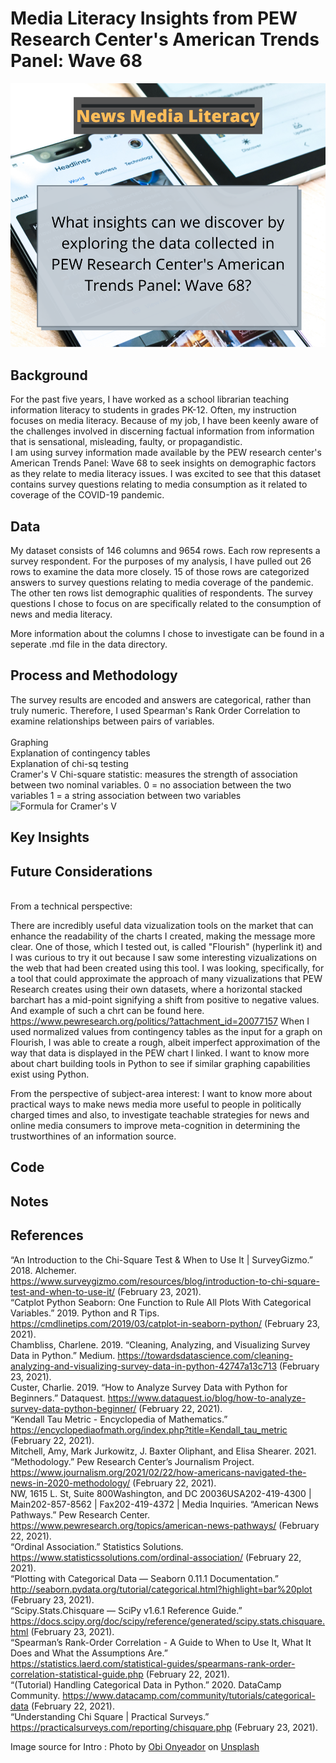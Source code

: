 # Media Literacy Insights from PEW Research Center's American Trends Panel: Wave 68 

![Intro image with a cellphone opened to headlines and the guiding question for this dataset exploration](./images/News%20Media%20Literacy.png)

## Background
For the past five years, I have worked as a school librarian teaching information literacy to students in grades PK-12. Often, my instruction focuses on media literacy. Because of my job, I have been keenly aware of the challenges involved in discerning factual information from information that is sensational, misleading, faulty, or propagandistic. 
<br>
I am using survey information made available by the PEW research center's American Trends Panel: Wave 68 to seek insights on demographic factors as they relate to media literacy issues. I was excited to see that this dataset contains survey questions relating to media consumption as it related to coverage of the COVID-19 pandemic. 

## Data
My dataset consists of 146 columns and 9654 rows. Each row represents a survey respondent. For the purposes of my analysis, I have pulled out 26 rows to examine the data more closely. 15 of those rows are categorized answers to survey questions relating to media coverage of the pandemic. The other ten rows list demographic qualities of respondents. The survey questions I chose to focus on are specifically related to the consumption of news and media literacy. 

More information about the columns I chose to investigate can be found in a seperate .md file in the data directory. 

## Process and Methodology
The survey results are encoded and answers are categorical, rather than truly numeric. Therefore, I used Spearman's Rank Order Correlation to examine relationships between pairs of variables. 
<br><br>
Graphing<br>
Explanation of contingency tables<br>
Explanation of chi-sq testing<br>
Cramer's V Chi-square statistic: measures the strength of association between two nominal variables. 
0 = no association between the two variables 
1 = a string association between two variables<br>
![Formula for Cramer's V](https://www.empirical-methods.hslu.ch/files/2017/02/calculating-the-cramers-v-coefficient-chi-square-contingency.png)<br>

## Key Insights

## Future Considerations
<br>
From a technical perspective: 

There are incredibly useful data vizualization tools on the market that can enhance the readability of the charts I created, making the message more clear. One of those, which I tested out, is called "Flourish" (hyperlink it) and I was curious to try it out because I saw some interesting vizualizations on the web that had been created using this tool. I was looking, specifically, for a tool that could approximate the approach of many vizualizations that PEW Research creates using their own datasets, where a horizontal stacked barchart has a mid-point signifying a shift from positive to negative values. And example of such a chrt can be found here. https://www.pewresearch.org/politics/?attachment_id=20077157 When I used normalized values from contingency tables as the input for a graph on Flourish, I was able to create a rough, albeit imperfect approximation of the way that data is displayed in the PEW chart I linked. I want to know more about chart building tools in Python to see if similar graphing capabilities exist using Python. 

From the perspective of subject-area interest:
I want to know more about practical ways to make news media more useful to people in politically charged times and also, to investigate teachable strategies for news and online media consumers to improve meta-cognition in determining the trustworthines of an information source. 

## Code

## Notes

## References
“An Introduction to the Chi-Square Test & When to Use It | SurveyGizmo.” 2018. Alchemer. https://www.surveygizmo.com/resources/blog/introduction-to-chi-square-test-and-when-to-use-it/ (February 23, 2021).<br>
“Catplot Python Seaborn: One Function to Rule All Plots With Categorical Variables.” 2019. Python and R Tips. https://cmdlinetips.com/2019/03/catplot-in-seaborn-python/ (February 23, 2021).<br>
Chambliss, Charlene. 2019. “Cleaning, Analyzing, and Visualizing Survey Data in Python.” Medium. https://towardsdatascience.com/cleaning-analyzing-and-visualizing-survey-data-in-python-42747a13c713 (February 23, 2021).<br>
Custer, Charlie. 2019. “How to Analyze Survey Data with Python for Beginners.” Dataquest. https://www.dataquest.io/blog/how-to-analyze-survey-data-python-beginner/ (February 22, 2021).<br>
“Kendall Tau Metric - Encyclopedia of Mathematics.” https://encyclopediaofmath.org/index.php?title=Kendall_tau_metric (February 22, 2021).<br>
Mitchell, Amy, Mark Jurkowitz, J. Baxter Oliphant, and Elisa Shearer. 2021. “Methodology.” Pew Research Center’s Journalism Project. https://www.journalism.org/2021/02/22/how-americans-navigated-the-news-in-2020-methodology/ (February 22, 2021).<br>
NW, 1615 L. St, Suite 800Washington, and DC 20036USA202-419-4300 | Main202-857-8562 | Fax202-419-4372 | Media Inquiries. “American News Pathways.” Pew Research Center. https://www.pewresearch.org/topics/american-news-pathways/ (February 22, 2021).<br>
“Ordinal Association.” Statistics Solutions. https://www.statisticssolutions.com/ordinal-association/ (February 22, 2021).<br>
“Plotting with Categorical Data — Seaborn 0.11.1 Documentation.” http://seaborn.pydata.org/tutorial/categorical.html?highlight=bar%20plot (February 23, 2021).<br>
“Scipy.Stats.Chisquare — SciPy v1.6.1 Reference Guide.” https://docs.scipy.org/doc/scipy/reference/generated/scipy.stats.chisquare.html (February 23, 2021).<br>
“Spearman’s Rank-Order Correlation - A Guide to When to Use It, What It Does and What the Assumptions Are.” https://statistics.laerd.com/statistical-guides/spearmans-rank-order-correlation-statistical-guide.php (February 22, 2021).<br>
“(Tutorial) Handling Categorical Data in Python.” 2020. DataCamp Community. https://www.datacamp.com/community/tutorials/categorical-data (February 22, 2021).<br>
“Understanding Chi Square | Practical Surveys.” https://practicalsurveys.com/reporting/chisquare.php (February 23, 2021).<br>

Image source for Intro : <span>Photo by <a href="https://unsplash.com/@thenewmalcolm?utm_source=unsplash&amp;utm_medium=referral&amp;utm_content=creditCopyText">Obi Onyeador</a> on <a href="https://unsplash.com/s/photos/news?utm_source=unsplash&amp;utm_medium=referral&amp;utm_content=creditCopyText">Unsplash</a></span>
